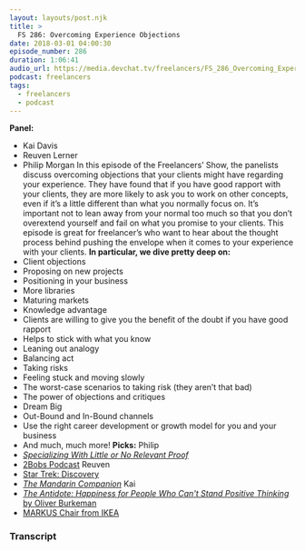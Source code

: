 ```yaml
---
layout: layouts/post.njk
title: >
  FS 286: Overcoming Experience Objections
date: 2018-03-01 04:00:30
episode_number: 286
duration: 1:06:41
audio_url: https://media.devchat.tv/freelancers/FS_286_Overcoming_Experience_Objections.mp3
podcast: freelancers
tags:
  - freelancers
  - podcast
---
```


**Panel:**

- Kai Davis
- Reuven Lerner
- Philip Morgan
  In this episode of the Freelancers’ Show, the panelists discuss overcoming objections that your clients might have regarding your experience. They have found that if you have good rapport with your clients, they are more likely to ask you to work on other concepts, even if it’s a little different than what you normally focus on. It’s important not to lean away from your normal too much so that you don’t overextend yourself and fail on what you promise to your clients. This episode is great for freelancer’s who want to hear about the thought process behind pushing the envelope when it comes to your experience with your clients. **In particular, we dive pretty deep on:&nbsp;**
- Client objections
- Proposing on new projects
- Positioning in your business
- More libraries
- Maturing markets
- Knowledge advantage
- Clients are willing to give you the benefit of the doubt if you have good rapport
- Helps to stick with what you know
- Leaning out analogy
- Balancing act
- Taking risks
- Feeling stuck and moving slowly
- The worst-case scenarios to taking risk (they aren’t that bad)
- The power of objections and critiques
- Dream Big
- Out-Bound and In-Bound channels
- Use the right career development or growth model for you and your business
- And much, much more!
  **Picks:** Philip
- [_Specializing With Little or No Relevant Proof_](https://philipmorganconsulting.com/specializing-with-little-or-no-relevant-proof/)
- [2Bobs Podcast](https://2bobs.com/)
  Reuven
- [Star Trek: Discovery](http://www.cbs.com/shows/star-trek-discovery/)
- [_The Mandarin Companion_](http://mandarincompanion.com/)
  Kai
- [_The Antidote: Happiness for People Who Can't Stand Positive Thinking_ by Oliver Burkeman](https://www.amazon.com/Antidote-Happiness-People-Positive-Thinking/dp/0865478015)
- [MARKUS Chair from IKEA](http://www.ikea.com/us/en/catalog/products/00103102/)

### Transcript
